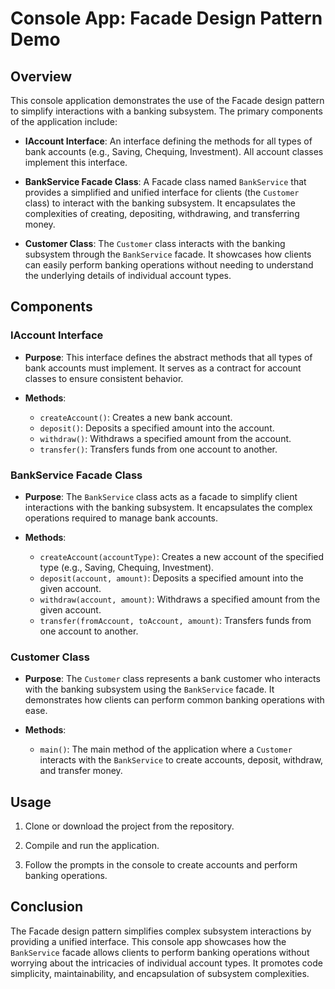 # Console App: Facade Design Pattern Demo

## Overview

This console application demonstrates the use of the Facade design pattern to simplify interactions with a banking subsystem. The primary components of the application include:

- **IAccount Interface**: An interface defining the methods for all types of bank accounts (e.g., Saving, Chequing, Investment). All account classes implement this interface.

- **BankService Facade Class**: A Facade class named `BankService` that provides a simplified and unified interface for clients (the `Customer` class) to interact with the banking subsystem. It encapsulates the complexities of creating, depositing, withdrawing, and transferring money.

- **Customer Class**: The `Customer` class interacts with the banking subsystem through the `BankService` facade. It showcases how clients can easily perform banking operations without needing to understand the underlying details of individual account types.

## Components

### IAccount Interface

- **Purpose**: This interface defines the abstract methods that all types of bank accounts must implement. It serves as a contract for account classes to ensure consistent behavior.

- **Methods**:
  - `createAccount()`: Creates a new bank account.
  - `deposit()`: Deposits a specified amount into the account.
  - `withdraw()`: Withdraws a specified amount from the account.
  - `transfer()`: Transfers funds from one account to another.

### BankService Facade Class

- **Purpose**: The `BankService` class acts as a facade to simplify client interactions with the banking subsystem. It encapsulates the complex operations required to manage bank accounts.

- **Methods**:
  - `createAccount(accountType)`: Creates a new account of the specified type (e.g., Saving, Chequing, Investment).
  - `deposit(account, amount)`: Deposits a specified amount into the given account.
  - `withdraw(account, amount)`: Withdraws a specified amount from the given account.
  - `transfer(fromAccount, toAccount, amount)`: Transfers funds from one account to another.

### Customer Class

- **Purpose**: The `Customer` class represents a bank customer who interacts with the banking subsystem using the `BankService` facade. It demonstrates how clients can perform common banking operations with ease.

- **Methods**:
  - `main()`: The main method of the application where a `Customer` interacts with the `BankService` to create accounts, deposit, withdraw, and transfer money.

## Usage

1. Clone or download the project from the repository.

2. Compile and run the application.

3. Follow the prompts in the console to create accounts and perform banking operations.

## Conclusion

The Facade design pattern simplifies complex subsystem interactions by providing a unified interface. This console app showcases how the `BankService` facade allows clients to perform banking operations without worrying about the intricacies of individual account types. It promotes code simplicity, maintainability, and encapsulation of subsystem complexities.
